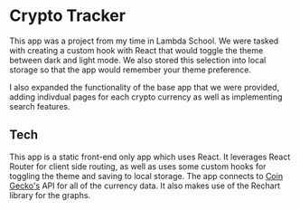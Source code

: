 # Crypto Tracker

This app was a project from my time in Lambda School. We were tasked with creating a custom hook with React that would toggle the theme between dark and light mode. We also stored this selection into local storage so that the app would remember your theme preference. 

I also expanded the functionality of the base app that we were provided, adding indivdual pages for each crypto currency as well as implementing search features.

## Tech
This app is a static front-end only app which uses React. It leverages React Router for client side routing, as well as uses some custom hooks for toggling the theme and saving to local storage. The app connects to [Coin Gecko's](https://www.coingecko.com/en/api) API for all of the currency data. It also makes use of the Rechart library for the graphs.
